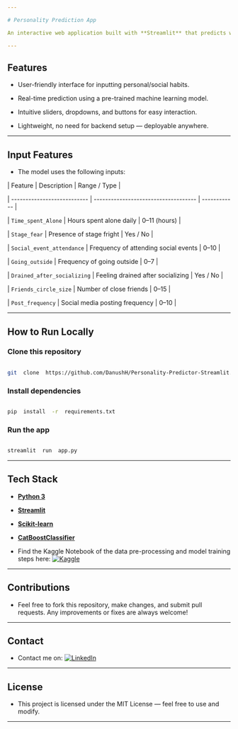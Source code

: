 ```yaml
---

# Personality Prediction App

An interactive web application built with **Streamlit** that predicts whether a person leans more toward **introversion** or **extroversion** based on lifestyle and social habits.

---
```


## Features

* User-friendly interface for inputting personal/social habits.

* Real-time prediction using a pre-trained machine learning model.

* Intuitive sliders, dropdowns, and buttons for easy interaction.

* Lightweight, no need for backend setup — deployable anywhere.

---

## Input Features

* The model uses the following inputs:

| Feature | Description | Range / Type |

| --------------------------- | ------------------------------------ | ------------ |

| `Time_spent_Alone` | Hours spent alone daily | 0–11 (hours) |

| `Stage_fear` | Presence of stage fright | Yes / No |

| `Social_event_attendance` | Frequency of attending social events | 0–10 |

| `Going_outside` | Frequency of going outside | 0–7 |

| `Drained_after_socializing` | Feeling drained after socializing | Yes / No |

| `Friends_circle_size` | Number of close friends | 0–15 |

| `Post_frequency` | Social media posting frequency | 0–10 |

---

## How to Run Locally
 
### Clone this repository

```bash

git  clone  https://github.com/DanushH/Personality-Predictor-Streamlit.git

```

### Install dependencies

```bash

pip  install  -r  requirements.txt

```

### Run the app

```bash

streamlit  run  app.py

```

---

## Tech Stack

*  **[Python 3](https://www.python.org/downloads/)**

*  **[Streamlit](https://docs.streamlit.io/)**

*  **[Scikit-learn](https://scikit-learn.org/stable/supervised_learning.html)** 

* **[CatBoostClassifier](https://catboost.ai/docs/en/concepts/python-reference_catboostclassifier)**


* Find the Kaggle Notebook of the data pre-processing and model training steps here:
[![Kaggle][kaggle-shield]][kaggle-url]

---

## Contributions

* Feel free to fork this repository, make changes, and submit pull requests. Any improvements or fixes are always welcome!

---

## Contact

* Contact me on:
[![LinkedIn][linkedin-shield]][linkedin-url]

---

## License

* This project is licensed under the MIT License — feel free to use and modify.

---

<br>

<!-- MARKDOWN LINKS & IMAGES -->

[linkedin-shield]: https://img.shields.io/badge/Linkedin-black?style=for-the-badge&logo=linkedin&logoColor=%230277BD
[linkedin-url]: https://linkedin.com/in/danushika-herath
[kaggle-shield]: https://img.shields.io/badge/Kaggle-black%3F?style=for-the-badge&logo=kaggle&logoColor=%2320BEFF&color=black
[kaggle-url]: https://www.kaggle.com/code/danuherath/introversion-prediction-binary-classification

<br/>
